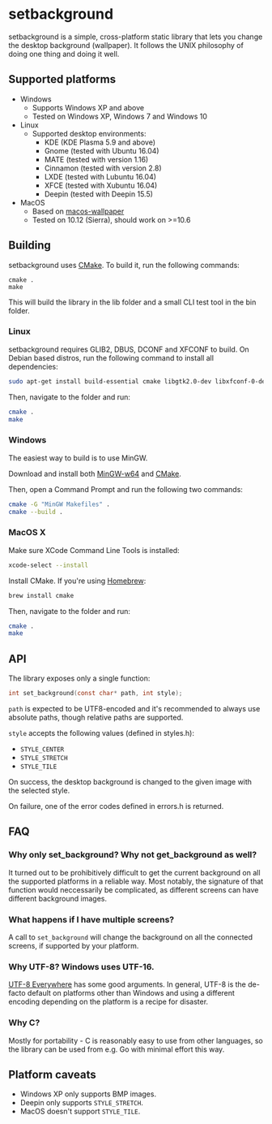 # setbackground

setbackground is a simple, cross-platform static library that lets you change
the desktop background (wallpaper). It follows the UNIX philosophy of doing one
thing and doing it well.

## Supported platforms

-   Windows
    -   Supports Windows XP and above
    -   Tested on Windows XP, Windows 7 and Windows 10
-   Linux
    -   Supported desktop environments:
        -   KDE (KDE Plasma 5.9 and above)
        -   Gnome (tested with Ubuntu 16.04)
        -   MATE (tested with version 1.16)
        -   Cinnamon (tested with version 2.8)
        -   LXDE (tested with Lubuntu 16.04)
        -   XFCE (tested with Xubuntu 16.04)
        -   Deepin (tested with Deepin 15.5)
-   MacOS
    -   Based on [macos-wallpaper](https://github.com/sindresorhus/macos-wallpaper)
    -   Tested on 10.12 (Sierra), should work on >=10.6

## Building

setbackground uses [CMake](https://cmake.org/). To build it, run the following
commands:

```
cmake .
make
```

This will build the library in the lib folder and a small CLI test tool in the
bin folder.

### Linux

setbackground requires GLIB2, DBUS, DCONF and XFCONF to build. On Debian based
distros, run the following command to install all dependencies:

```bash
sudo apt-get install build-essential cmake libgtk2.0-dev libxfconf-0-dev libdbus-1-dev libdconf-dev
```

Then, navigate to the folder and run:

```bash
cmake .
make
```

### Windows

The easiest way to build is to use MinGW.

Download and install both [MinGW-w64](https://mingw-w64.org/doku.php/download/mingw-builds)
and [CMake](https://cmake.org/download/).

Then, open a Command Prompt and run the following two commands:

```bash
cmake -G "MinGW Makefiles" .
cmake --build .
```

### MacOS X

Make sure XCode Command Line Tools is installed:

```bash
xcode-select --install
```

Install CMake. If you're using [Homebrew](https://brew.sh/):

```bash
brew install cmake
```

Then, navigate to the folder and run:

```bash
cmake .
make
```

## API

The library exposes only a single function:

```C
int set_background(const char* path, int style);
```

`path` is expected to be UTF8-encoded and it's recommended to always use
absolute paths, though relative paths are supported.

`style` accepts the following values (defined in styles.h):

-   `STYLE_CENTER`
-   `STYLE_STRETCH`
-   `STYLE_TILE`

On success, the desktop background is changed to the given image with the
selected style.

On failure, one of the error codes defined in errors.h is returned.

## FAQ

### Why only set\_background? Why not get\_background as well?

It turned out to be prohibitively difficult to get the current background on
all the supported platforms in a reliable way. Most notably, the signature of
that function would neccessarily be complicated, as different screens can have
different background images.

### What happens if I have multiple screens?

A call to `set_background` will change the background on all the connected
screens, if supported by your platform.

### Why UTF-8? Windows uses UTF-16.

[UTF-8 Everywhere](http://utf8everywhere.org/) has some good arguments. In
general, UTF-8 is the de-facto default on platforms other than Windows and
using a different encoding depending on the platform is a recipe for disaster.

### Why C?

Mostly for portability - C is reasonably easy to use from other languages, so
the library can be used from e.g. Go with minimal effort this way.

## Platform caveats

-   Windows XP only supports BMP images.
-   Deepin only supports `STYLE_STRETCH`.
-   MacOS doesn't support `STYLE_TILE`.
